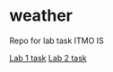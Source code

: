 # weather
Repo for lab task ITMO IS

[Lab 1 task](https://vk.com/@itmowebdev21-laboratornaya-rabota-1)
[Lab 2 task](https://vk.com/@itmowebdev21-laboratornaya-rabota-2)
